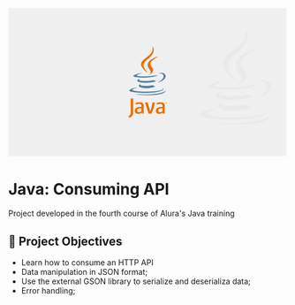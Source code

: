 ![thumbnail-Formação Java (4)](./public/Blog-Capa.png)


# Java: Consuming API

Project developed in the fourth course of Alura's Java training


## 🔨 Project Objectives

- Learn how to consume an HTTP API
- Data manipulation in JSON format; 
- Use the external GSON library to serialize and deserializa data;
- Error handling;
